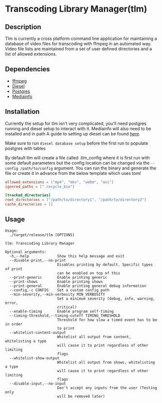# Transcoding Library Manager(tlm)
## Description
Tlm is currently a cross platform command line application for maintaining a database of video files
for transcoding with ffmpeg in an automated way. Video file lists are maintained from a set of user
defined directories and a list of allowed extensions.

## Dependencies
* [ffmpeg](https://ffmpeg.org/)
* [Diesel](https://diesel.rs/)
* [Postgres](https://www.postgresql.org/)
* [Mediainfo](https://mediaarea.net/en/MediaInfo)

## Installation
Currently the setup for tlm isn't very complicated, you'll need postgres running and diesel setup to interact with it.
Mediainfo will also need to be installed and in path
A guide to setting up diesel can be found [here](https://diesel.rs/guides/getting-started.html).<br/>

Make sure to run ```diesel database setup``` before the first run to populate postgres with tables<br/>

By default tlm will
create a file called .tlm_config where it is first run with some default parameters but the config location can be changed
via the ```--config /path/to/config``` argument. You can run the binary and generate the file or create it in advance from 
the below template which uses toml

```toml
allowed_extensions = ["mp4", "mkv", "webm", "avi"]
ignored_paths = [".recycle_bin"]

[tracked_directories]
root_directories = ["/path/to/directory1", "/path/to/directory2"]
cache_directories = []
```


## Usage
```
Usage:
  ./target/release/tlm [OPTIONS]

tlm: Transcoding Library Manager

Optional arguments:
  -h,--help             Show this help message and exit
  --disable-print,--no-print
                        Disables printing by default. Specific types of print
                        can be enabled on top of this
  --print-generic       Enable printing generic
  --print-shows         Enable printing shows
  --print-general       Enable printing general debug information
  --config,-c CONFIG    Set a custom config path
  --min-severity,--min-verbosity MIN_VERBOSITY
                        Set a minimum severity (debug, info, warning, error,
                        critical)
  --enable-timing       Enable program self-timing
  --timing-threshold,--timing-cutoff TIMING_THRESHOLD
                        Threshold for how slow a timed event has to be in order
                        to print
  --whitelist-content-output
                        Whitelist all output from content, whitelisting a type
                        will cause it to print regardless of other limiting
                        flags
  --whitelist-show-output
                        Whitelist all output from shows, whitelisting a type
                        will cause it to print regardless of other limiting
                        flags
  --disable-input,--no-input
                        Don't accept any inputs from the user (Testing only
                        will be removed later)
```
